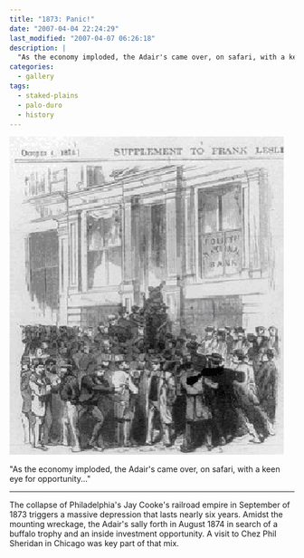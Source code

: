 ```yaml
---
title: "1873: Panic!"
date: "2007-04-04 22:24:29"
last_modified: "2007-04-07 06:26:18"
description: |
  "As the economy imploded, the Adair's came over, on safari, with a keen eye for opportunity..."
categories:
  - gallery
tags:
  - staked-plains
  - palo-duro
  - history  
---
```

![237](/images/gallery/237.jpg)

  "As the economy imploded, the Adair's came over, on safari, with a keen eye for opportunity..."
  
***

The collapse of Philadelphia's Jay Cooke's railroad empire in September of 1873 triggers a massive depression that lasts nearly six years. Amidst the mounting wreckage, the Adair's sally forth in August 1874 in search of a buffalo trophy and an inside investment opportunity. A visit to Chez Phil Sheridan in Chicago was key part of that mix.
